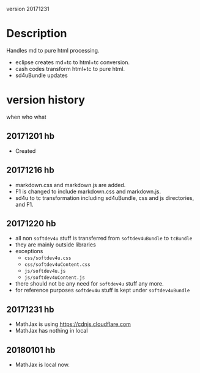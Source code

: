 version 20171231

# Description
Handles md to pure html processing.
- eclipse creates md+tc to html+tc conversion.
- cash codes transform html+tc to pure html.
- sd4uBundle updates 

# version history
when        who what
## 20171201 hb	 
- Created

## 20171216 hb  
- markdown.css and markdown.js are added. 
- F1 is changed to include markdown.css and markdown.js.
- sd4u to tc transformation including sd4uBundle, css and js directories, and F1.

## 20171220 hb
- all non `softdev4u` stuff is transferred from `softdev4uBundle` to `tcBundle`
- they are mainly outside libraries
- exceptions 
  - `css/softdev4u.css`
  - `css/softdev4uContent.css`
  - `js/softdev4u.js`
  - `js/softdev4uContent.js`
- there should not be any need for `softdev4u` stuff any more.
- for reference purposes `softdev4u` stuff is kept under `softdev4uBundle`

## 20171231 hb
- MathJax is using https://cdnjs.cloudflare.com
- MathJax has nothing in local

## 20180101 hb
- MathJax is local now.